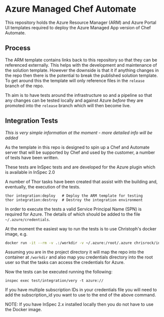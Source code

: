# Azure Managed Chef Automate

This repository holds the Azure Resource Manager (ARM) and Azure Portal UI templates required to deploy the Azure Managed App version of Chef Automate.

## Process

The ARM template contains links back to this repository so that they can be referenced externally. This helps with the development and maintenance of the solution template. However the downside is that it if anything changes in the repo then there is the potential to break the published solution template. To get around this the template will only reference files in the `release` branch of the repo.

Th aim is to have tests around the infrastructure so and a pipeline so that any changes can be tested locally and against Azure _before_ they are promoted into the `release` branch which will then become live.

## Integration Tests

_This is very simple information at the moment - more detailed info will be added_

As the template in this repo is designed to spin up a Chef and Automate server that will be supported by Chef and used by the customer, a number of tests have been written.

These tests are InSpec tests and are developed for the Azure plugin which is available in InSpec 2.0

A number of Thor tasks have been created that assist with the building and, eventually, the execution of the tests.

```
thor integration:deploy   # Deploy the ARM template for testing
thor integration:destroy  # Destroy the integration environment
```

In order to execute the tests a valid Service Principal Name (SPN) is required for Azure. The details of which should be added to the file `~/.azure/credentials`.

At the moment the easiest way to run the tests is to use Christoph's docker image, e.g.

```bash
docker run -it --rm -v .:/workdir -v ~/.azure:/root/.azure chrisrock/inspec-playground
```

Assuming you are in the project directory it will map the repo into the container at `/workdir` and also map you credentials directory into the root user so that the tasks can access the credentials for Azure.

Now the tests can be executed running the following:

```
inspec exec test/integration/very -t azure://
```

If you have multiple subscription IDs in your credentials file you will need to add the subscription_id you want to use to the end of the above command.

NOTE: If you have InSpec 2.x installed locally then you do not have to use the Docker image.

